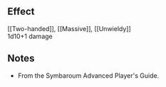 ## Effect
[[Two-handed]], [[Massive]], [[Unwieldy]]<br>1d10+1 damage
## Notes
* From the Symbaroum Advanced Player's Guide.